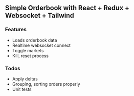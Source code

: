## Simple Orderbook with React + Redux + Websocket + Tailwind

### Features
  - Loads orderbook data
  - Realtime websocket connect
  - Toggle markets
  - Kill, reset process
### Todos
  - Apply deltas
  - Grouping, sorting orders properly
  - Unit tests